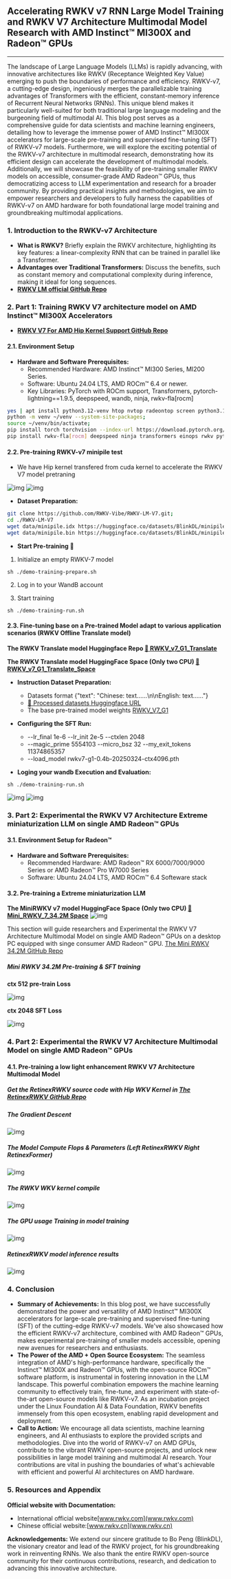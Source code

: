 ## **Accelerating RWKV v7 RNN Large Model Training and RWKV V7 Architecture Multimodal Model Research with AMD Instinct™ MI300X and Radeon™ GPUs**

---

The landscape of Large Language Models (LLMs) is rapidly advancing, with innovative architectures like RWKV (Receptance Weighted Key Value) emerging to push the boundaries of performance and efficiency. RWKV-v7, a cutting-edge design, ingeniously merges the parallelizable training advantages of Transformers with the efficient, constant-memory inference of Recurrent Neural Networks (RNNs). This unique blend makes it particularly well-suited for both traditional large language modeling and the burgeoning field of multimodal AI. This blog post serves as a comprehensive guide for data scientists and machine learning engineers, detailing how to leverage the immense power of AMD Instinct™ MI300X accelerators for large-scale pre-training and supervised fine-tuning (SFT) of RWKV-v7 models. Furthermore, we will explore the exciting potential of the RWKV-v7 architecture in multimodal research, demonstrating how its efficient design can accelerate the development of multimodal models. Additionally, we will showcase the feasibility of pre-training smaller RWKV models on accessible, consumer-grade AMD Radeon™ GPUs, thus democratizing access to LLM experimentation and research for a broader community. By providing practical insights and methodologies, we aim to empower researchers and developers to fully harness the capabilities of RWKV-v7 on AMD hardware for both foundational large model training and groundbreaking multimodal applications.

### **1. Introduction to the RWKV-v7 Architecture**

*   **What is RWKV?** Briefly explain the RWKV architecture, highlighting its key features: a linear-complexity RNN that can be trained in parallel like a Transformer.
*   **Advantages over Traditional Transformers:** Discuss the benefits, such as constant memory and computational complexity during inference, making it ideal for long sequences.
*   **[RWKV LM official GitHub Repo](https://github.com/BlinkDL/RWKV-LM)**

### **2. Part 1: Training RWKV V7 architecture model on AMD Instinct™ MI300X Accelerators**
* **[RWKV V7 For AMD Hip Kernel Support GitHub Repo](https://github.com/RWKV-Vibe/RWKV-LM-V7)**
#### **2.1. Environment Setup**

*   **Hardware and Software Prerequisites:**
    *   Recommended Hardware: AMD Instinct™ MI300 Series, MI200 Series.
    *   Software: Ubuntu 24.04 LTS, AMD ROCm™ 6.4 or newer.
    *   Key Libraries: PyTorch with ROCm support, Transformers,  pytorch-lightning==1.9.5, deepspeed, wandb, ninja, rwkv-fla[rocm]
```bash
yes | apt install python3.12-venv htop nvtop radeontop screen python3.12-venv python-is-python3;
python -m venv ~/venv --system-site-packages;
source ~/venv/bin/activate;
pip install torch torchvision --index-url https://download.pytorch.org/whl/rocm6.4;
pip install rwkv-fla[rocm] deepspeed ninja transformers einops rwkv pytorch-lightning==1.9.5 datasets jsonlines wandb; 
```

#### **2.2. Pre-training RWKV-v7 minipile test**
* We have Hip kernel transfered from cuda kernel to accelerate the RWKV V7 model pretraning 

![img](./img/hipcode.png)
![img](./img/Hip_model.png)

*   **Dataset Preparation:**
```bash
git clone https://github.com/RWKV-Vibe/RWKV-LM-V7.git;
cd ./RWKV-LM-V7
wget data/minipile.idx https://huggingface.co/datasets/BlinkDL/minipile-tokenized/resolve/main/rwkv_vocab_v20230424/minipile.idx;
wget data/minipile.bin https://huggingface.co/datasets/BlinkDL/minipile-tokenized/resolve/main/rwkv_vocab_v20230424/minipile.bin;
```
*   **Start Pre-training 🚀**
1. Initialize an empty RWKV-7 model
```
sh ./demo-training-prepare.sh
```

2. Log in to your WandB account

3. Start training
```
sh ./demo-training-run.sh
```

#### **2.3. Fine-tuning base on a Pre-trained Model adapt to various application scenarios (RWKV Offline Translate model)**
   **The RWKV Translate model Huggingface Repo [🤗 RWKV_v7_G1_Translate](https://huggingface.co/Alic-Li/RWKV_v7_G1_Translate_ctx4096_20250620)**
   
   **The RWKV Translate model HuggingFace Space (Only two CPU) [🤗 RWKV_v7_G1_Translate_Space](https://huggingface.co/spaces/Alic-Li/RWKV_v7_G1_0.4B_Translate_ctx4096)**
*   **Instruction Dataset Preparation:**
    *   Datasets format {"text": "Chinese: text......\n\nEnglish: text......"}
    *   [🤗 Processed datasets Huggingface URL](https://huggingface.co/datasets/Alic-Li/Translate_datasets)
    *   The base pre-trained model weights  [RWKV_V7_G1](https://huggingface.co/BlinkDL/rwkv7-g1/tree/main)
*   **Configuring the SFT Run:**
    *   --lr_final 1e-6 --lr_init 2e-5 --ctxlen 2048
    *   --magic_prime 5554103 --micro_bsz 32 --my_exit_tokens 11374865357
    *   --load_model rwkv7-g1-0.4b-20250324-ctx4096.pth

*   **Loging your wandb Execution and Evaluation:**
```
sh ./demo-training-run.sh
```
![img](./img/Longtime_train.png)
![img](./img/longtime_train_loss.png)

### **3. Part 2: Experimental the RWKV V7 Architecture Extreme miniaturization LLM on single AMD Radeon™ GPUs**

#### **3.1. Environment Setup for Radeon™**

*   **Hardware and Software Prerequisites:**
    *   Recommended Hardware: AMD Radeon™ RX 6000/7000/9000 Series or AMD Radeon™ Pro W7000 Series
    *   Software: Ubuntu 24.04 LTS, AMD ROCm™ 6.4 Softeware stack

#### **3.2. Pre-training a Extreme miniaturization LLM**
   **The MiniRWKV v7 model HuggingFace Space (Only two CPU) [🤗 Mini_RWKV_7_34.2M Space](https://huggingface.co/spaces/Alic-Li/Mini_RWKV_7_34.2M)**
![img](./img/rocminfo.png)

This section will guide researchers and Experimental the RWKV V7 Architecture  Multimodal Model on single AMD Radeon™ GPUs on a desktop PC equipped with singe consumer AMD Radeon™ GPU. [The Mini RWKV 34.2M GitHub Repo](https://github.com/Alic-Li/Mini_RWKV_7)

##### Mini RWKV 34.2M Pre-training & SFT training

**ctx 512 pre-train Loss**

![img](./img/Loss.png)

**ctx 2048 SFT Loss**

![img](./img/SFTloss_2048.png) 

### **4. Part 2: Experimental the RWKV V7 Architecture Multimodal Model on single AMD Radeon™ GPUs**

#### **4.1. Pre-training a low light enhancement RWKV V7 Architecture Multimodal Model**
##### Get the RetinexRWKV source code with Hip WKV Kernel in [The RetinexRWKV GitHub Repo](https://github.com/Alic-Li/RetinexRWKV)
##### The Gradient Descent

![img](./img/RetinexRWKV_Loss.png)

##### The Model Compute Flops & Parameters (Left RetinexRWKV Right RetinexFormer)

![img](./img/RetinexRWKV&Former.png)

##### The RWKV WKV kernel compile

![img](./img/Compile_Hip_Kernel.png)

##### The GPU usage Training in model training

![img](./img/W7900_radeontop.png)

##### RetinexRWKV model inference results

![img](./img/W7900_RetinexRWKV_Hipkernel.png)

### **4. Conclusion**

*   **Summary of Achievements:**  In this blog post, we have successfully demonstrated the power and versatility of AMD Instinct™ MI300X accelerators for large-scale pre-training and supervised fine-tuning (SFT) of the cutting-edge RWKV-v7 models. We've also showcased how the efficient RWKV-v7 architecture, combined with AMD Radeon™ GPUs, makes experimental pre-training of smaller models accessible, opening new avenues for researchers and enthusiasts. 
*   **The Power of the AMD + Open Source Ecosystem:** The seamless integration of AMD's high-performance hardware, specifically the Instinct™ MI300X and Radeon™ GPUs, with the open-source ROCm™ software platform, is instrumental in fostering innovation in the LLM landscape. This powerful combination empowers the machine learning community to effectively train, fine-tune, and experiment with state-of-the-art open-source models like RWKV-v7. As an incubation project under the Linux Foundation AI & Data Foundation, RWKV benefits immensely from this open ecosystem, enabling rapid development and deployment.
*   **Call to Action:** We encourage all data scientists, machine learning engineers, and AI enthusiasts to explore the provided scripts and methodologies. Dive into the world of RWKV-v7 on AMD GPUs, contribute to the vibrant RWKV open-source projects, and unlock new possibilities in large model training and multimodal AI research. Your contributions are vital in pushing the boundaries of what's achievable with efficient and powerful AI architectures on AMD hardware.

### **5. Resources and Appendix**

**Official website with Documentation:** 
*	International official website[www.rwkv.com](www.rwkv.com)
*   Chinese official website:[www.rwkv.cn](www.rwkv.cn)


**Acknowledgements:** We extend our sincere gratitude to Bo Peng (BlinkDL), the visionary creator and lead of the RWKV project, for his groundbreaking work in reinventing RNNs. We also thank the entire RWKV open-source community for their continuous contributions, research, and dedication to advancing this innovative architecture.